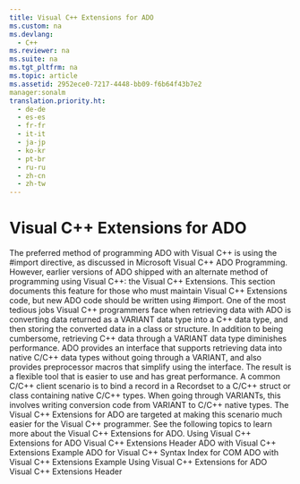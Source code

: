 ```yaml
---
title: Visual C++ Extensions for ADO
ms.custom: na
ms.devlang: 
  - C++
ms.reviewer: na
ms.suite: na
ms.tgt_pltfrm: na
ms.topic: article
ms.assetid: 2952ece0-7217-4448-bb09-f6b64f43b7e2
manager:sonalm
translation.priority.ht: 
  - de-de
  - es-es
  - fr-fr
  - it-it
  - ja-jp
  - ko-kr
  - pt-br
  - ru-ru
  - zh-cn
  - zh-tw
---
```

# Visual C++ Extensions for ADO
<?xml version="1.0" encoding="utf-8"?>
<developerReferenceWithoutSyntaxDocument xmlns="http://ddue.schemas.microsoft.com/authoring/2003/5" xmlns:xlink="http://www.w3.org/1999/xlink" xmlns:xsi="http://www.w3.org/2001/XMLSchema-instance" xsi:schemaLocation="http://ddue.schemas.microsoft.com/authoring/2003/5 http://dduestorage.blob.core.windows.net/ddueschema/developer.xsd">
  <introduction>
    <para>The preferred method of programming ADO with Visual C++ is using the <legacyBold>#import </legacyBold>directive, as discussed in <legacyLink xlink:href="11233b96-e05c-4221-9aed-5f20944b0f1c">Microsoft Visual C++ ADO Programming</legacyLink>. However, earlier versions of ADO shipped with an alternate method of programming using Visual C++: the Visual C++ Extensions. This section documents this feature for those who must maintain Visual C++ Extensions code, but new ADO code should be written using #<legacyBold>import</legacyBold>.</para>
    <para>One of the most tedious jobs Visual C++ programmers face when retrieving data with ADO is converting data returned as a VARIANT data type into a C++ data type, and then storing the converted data in a class or structure. In addition to being cumbersome, retrieving C++ data through a VARIANT data type diminishes performance.</para>
    <para>ADO provides an interface that supports retrieving data into native C/C++ data types without going through a VARIANT, and also provides preprocessor macros that simplify using the interface. The result is a flexible tool that is easier to use and has great performance.</para>
    <para>A common C/C++ client scenario is to bind a record in a <legacyLink xlink:href="ede1415f-c3df-4cc5-a05b-2576b2b84b60">Recordset</legacyLink> to a C/C++ struct or class containing native C/C++ types. When going through VARIANTs, this involves writing conversion code from VARIANT to C/C++ native types. The Visual C++ Extensions for ADO are targeted at making this scenario much easier for the Visual C++ programmer.</para>
    <para>See the following topics to learn more about the Visual C++ Extensions for ADO.  </para>
    <list class="bullet">
      <listItem>
        <para>             <legacyLink xlink:href="ff759185-df41-4507-8d12-0921894ffbd9">Using Visual C++ Extensions for ADO</legacyLink>           </para>
      </listItem>
      <listItem>
        <para>             <legacyLink xlink:href="e492d307-24cb-489c-a5b0-99cdc09b07da">Visual C++ Extensions Header</legacyLink>           </para>
      </listItem>
      <listItem>
        <para>             <legacyLink xlink:href="9739c278-582c-402b-a158-7f68a1b2c293">ADO with Visual C++ Extensions Example</legacyLink>           </para>
      </listItem>
    </list>
  </introduction>
  <relatedTopics>
<link xlink:href="d02b199e-1e52-4cc9-b118-750952ae7f63">ADO for Visual C++ Syntax Index for COM</link>
<link xlink:href="9739c278-582c-402b-a158-7f68a1b2c293">ADO with Visual C++ Extensions Example</link>
<link xlink:href="ff759185-df41-4507-8d12-0921894ffbd9">Using Visual C++ Extensions for ADO</link>
<link xlink:href="e492d307-24cb-489c-a5b0-99cdc09b07da">Visual C++ Extensions Header</link>
</relatedTopics>
</developerReferenceWithoutSyntaxDocument>